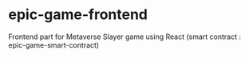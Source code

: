 # epic-game-frontend
Frontend part for Metaverse Slayer game using React (smart contract : epic-game-smart-contract)
